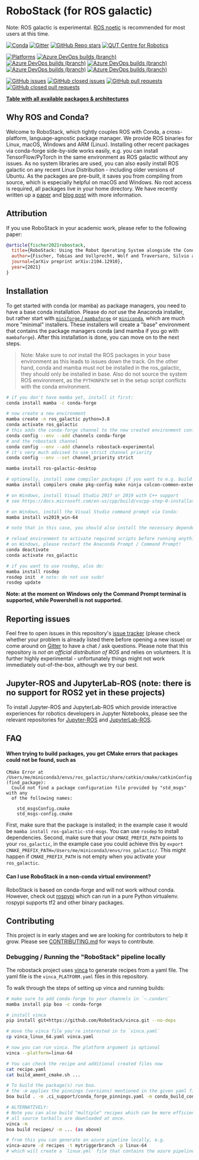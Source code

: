 # RoboStack (for ROS galactic)

Note:  ROS galactic is experimental. [ROS noetic](https://github.com/RoboStack/ros-noetic) is recommended for most users at this time.

[![Conda](https://img.shields.io/conda/dn/robostack-experimental/ros-galactic-desktop?style=flat-square)](https://anaconda.org/robostack/)
[![Gitter](https://img.shields.io/gitter/room/RoboStack/Lobby?style=flat-square)](https://gitter.im/RoboStack/Lobby)
[![GitHub Repo stars](https://img.shields.io/github/stars/robostack/ros-galactic?style=flat-square)](https://github.com/RoboStack/ros-galactic/)
[![QUT Centre for Robotics](https://img.shields.io/badge/collection-QUT%20Robotics-%23043d71?style=flat-square)](https://qcr.github.io/)

[![Platforms](https://img.shields.io/badge/platforms-linux%20%7C%20win%20%7C%20macos%20%7C%20macos_arm64%20%7C%20linux_aarch64-green.svg?style=flat-square)](https://github.com/RoboStack/ros-galactic)
[![Azure DevOps builds (branch)](https://img.shields.io/azure-devops/build/robostack/f91d909b-3931-44f7-9823-19fcd42e7d04/30/buildbranch_linux?label=build%20linux&style=flat-square)](https://dev.azure.com/robostack/ros_pipelines/_build?definitionId=30&_a=summary)
[![Azure DevOps builds (branch)](https://img.shields.io/azure-devops/build/robostack/f91d909b-3931-44f7-9823-19fcd42e7d04/31/buildbranch_win?label=build%20win&style=flat-square)](https://dev.azure.com/robostack/ros_pipelines/_build?definitionId=31&_a=summary)
[![Azure DevOps builds (branch)](https://img.shields.io/azure-devops/build/robostack/f91d909b-3931-44f7-9823-19fcd42e7d04/32/buildbranch_osx?label=build%20osx&style=flat-square)](https://dev.azure.com/robostack/ros_pipelines/_build?definitionId=32&_a=summary)
[![Azure DevOps builds (branch)](https://img.shields.io/azure-devops/build/robostack/f91d909b-3931-44f7-9823-19fcd42e7d04/34/buildbranch_osx_arm64?label=build%20osx-arm64&style=flat-square)](https://dev.azure.com/robostack/ros_pipelines/_build?definitionId=34&_a=summary)
[![Azure DevOps builds (branch)](https://img.shields.io/azure-devops/build/robostack/f91d909b-3931-44f7-9823-19fcd42e7d04/33/buildbranch_linux_aarch64?label=build%20aarch64&style=flat-square)](https://dev.azure.com/robostack/ros_pipelines/_build?definitionId=33&_a=summary)

[![GitHub issues](https://img.shields.io/github/issues-raw/robostack/ros-galactic?style=flat-square)](https://github.com/RoboStack/ros-galactic/issues)
[![GitHub closed issues](https://img.shields.io/github/issues-closed-raw/robostack/ros-galactic?style=flat-square)](https://github.com/RoboStack/ros-galactic/issues?q=is%3Aissue+is%3Aclosed)
[![GitHub pull requests](https://img.shields.io/github/issues-pr-raw/robostack/ros-galactic?style=flat-square)](https://github.com/RoboStack/ros-galactic/pulls)
[![GitHub closed pull requests](https://img.shields.io/github/issues-pr-closed-raw/robostack/ros-galactic?style=flat-square)](https://github.com/RoboStack/ros-galactic/pulls?q=is%3Apr+is%3Aclosed)

[__Table with all available packages & architectures__](https://robostack.github.io/galactic.html)

## Why ROS and Conda?
Welcome to RoboStack, which tightly couples ROS with Conda, a cross-platform, language-agnostic package manager. We provide ROS binaries for Linux, macOS, Windows and ARM (Linux). Installing other recent packages via conda-forge side-by-side works easily, e.g. you can install TensorFlow/PyTorch in the same environment as ROS galactic without any issues. As no system libraries are used, you can also easily install ROS galactic on any recent Linux Distribution - including older versions of Ubuntu. As the packages are pre-built, it saves you from compiling from source, which is especially helpful on macOS and Windows. No root access is required, all packages live in your home directory. We have recently written up a [paper](https://arxiv.org/abs/2104.12910) and [blog post](https://medium.com/robostack/cross-platform-conda-packages-for-ros-fa1974fd1de3) with more information.

## Attribution
If you use RoboStack in your academic work, please refer to the following paper:
```bibtex
@article{fischer2021robostack,
  title={RoboStack: Using the Robot Operating System alongside the Conda and Jupyter Data Science Ecosystems},
  author={Fischer, Tobias and Vollprecht, Wolf and Traversaro, Silvio and Yen, Sean and Herrero, Carlos and Milford, Michael},
  journal={arXiv preprint arXiv:2104.12910},
  year={2021}
}
```

## Installation

To get started with conda (or mamba) as package managers, you need to have a base conda installation. Please do _not_ use the Anaconda installer, but rather start with [`miniforge` / `mambaforge`](https://github.com/conda-forge/miniforge) or [`miniconda`](https://docs.conda.io/en/latest/miniconda.html), which are much more "minimal" installers. These installers will create a "base" environment that contains the package managers conda (and mamba if you go with `mambaforge`). After this installation is done, you can move on to the next steps.

> Note: Make sure to _not_ install the ROS packages in your base environment as this leads to issues down the track. On the other hand, conda and mamba must not be installed in the ros_galactic, they should only be installed in base. Also do not source the system ROS environment, as the `PYTHONPATH` set in the setup script conflicts with the conda environment.

```bash
# if you don't have mamba yet, install it first:
conda install mamba -c conda-forge

# now create a new environment
mamba create -n ros_galactic python=3.8
conda activate ros_galactic
# this adds the conda-forge channel to the new created environment configuration 
conda config --env --add channels conda-forge
# and the robostack channel
conda config --env --add channels robostack-experimental
# it's very much advised to use strict channel priority
conda config --env --set channel_priority strict

mamba install ros-galactic-desktop

# optionally, install some compiler packages if you want to e.g. build packages in a colcon_ws:
mamba install compilers cmake pkg-config make ninja colcon-common-extensions

# on Windows, install Visual Studio 2017 or 2019 with C++ support 
# see https://docs.microsoft.com/en-us/cpp/build/vscpp-step-0-installation?view=msvc-160

# on Windows, install the Visual Studio command prompt via Conda:
mamba install vs2019_win-64

# note that in this case, you should also install the necessary dependencies with conda/mamba, if possible

# reload environment to activate required scripts before running anything
# on Windows, please restart the Anaconda Prompt / Command Prompt!
conda deactivate
conda activate ros_galactic

# if you want to use rosdep, also do:
mamba install rosdep
rosdep init  # note: do not use sudo!
rosdep update
```

**Note: at the moment on Windows only the Command Prompt terminal is supported, while Powershell is not supported.**

## Reporting issues
Feel free to open issues in this repository's [issue tracker](https://github.com/RoboStack/ros-galactic/issues) (please check whether your problem is already listed there before opening a new issue) or come around on [Gitter](https://gitter.im/RoboStack/Lobby) to have a chat / ask questions. Please note that this repository is _not an official distribution of ROS_ and relies on volunteers. It is further highly experimental - unfortunately things might not work immediately out-of-the-box, although we try our best.

## Jupyter-ROS and JupyterLab-ROS (note: there is no support for ROS2 yet in these projects)
To install Jupyter-ROS and JupyterLab-ROS which provide interactive experiences for robotics developers in Jupyter Notebooks, please see the relevant repositories for [Jupyter-ROS](https://github.com/RoboStack/jupyter-ros) and [JupyterLab-ROS](https://github.com/RoboStack/jupyterlab-ros).

## FAQ

#### When trying to build packages, you get CMake errors that packages could not be found, such as
```
CMake Error at /Users/me/miniconda3/envs/ros_galactic/share/catkin/cmake/catkinConfig.cmake:83 (find_package):
  Could not find a package configuration file provided by "std_msgs" with any
  of the following names:

    std_msgsConfig.cmake
    std_msgs-config.cmake
```
First, make sure that the package is installed; in the example case it would be `mamba install ros-galactic-std-msgs`. You can use `rosdep` to install dependencies. Second, make sure that your `CMAKE_PREFIX_PATH` points to your `ros_galactic`, in the example case you could achieve this by `export CMAKE_PREFIX_PATH=/Users/me/miniconda3/envs/ros_galactic/`. This might happen if `CMAKE_PREFIX_PATH` is not empty when you activate your `ros_galactic`.

#### Can I use RoboStack in a non-conda virtual environment?
RoboStack is based on conda-forge and will not work without conda. However, check out [rospypi](https://github.com/rospypi/simple2) which can run in a pure Python virtualenv. rospypi supports tf2 and other binary packages.


## Contributing
This project is in early stages and we are looking for contributors to help it grow. Please see [CONTRIBUTING.md](./CONTRIBUTING.md) for ways to contribute.

### Debugging / Running the "RoboStack" pipeline locally

The robostack project uses [vinca](https://github.com/RoboStack/vinca) to generate recipes from a yaml file. The yaml file is the `vinca_PLATFORM.yaml` files in this repository.

To walk through the steps of setting up vinca and running builds:

```bash
# make sure to add conda-forge to your channels in `~.condarc`
mamba install pip boa -c conda-forge

# install vinca
pip install git+https://github.com/RoboStack/vinca.git --no-deps

# move the vinca file you're interested in to `vinca.yaml`
cp vinca_linux_64.yaml vinca.yaml

# now you can run vinca. The platform argument is optional
vinca --platform=linux-64

# You can check the recipe and additional created files now
cat recipe.yaml
cat build_ament_cmake.sh ...

# To build the package(s) run boa.
# the -m applies the pinnings (versions) mentioned in the given yaml files
boa build . -m .ci_support/conda_forge_pinnings.yaml -m conda_build_config.yaml

# ALTERNATIVELY:
# Note you can also build "multiple" recipes which can be more efficient as not 
# all source tarballs are downloaded at once. 
vinca -m 
boa build recipes/ -m ... (as above)

# from this you can generate an azure pipeline locally, e.g.
vinca-azure -d recipes -t mytriggerbranch -p linux-64
# which will create a `linux.yml` file that contains the azure pipeline definition
```
